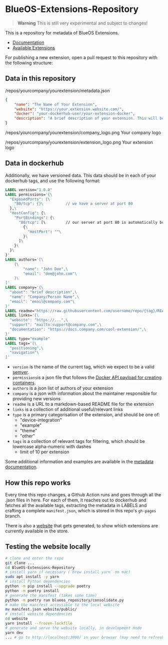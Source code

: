 # BlueOS-Extensions-Repository

> **Warning**
> This is still very experimental and subject to changes!

This is a repository for metadata of BlueOS Extensions.

- [Documentation](https://docs.bluerobotics.com/ardusub-zola/software/onboard/BlueOS-latest/extensions)
- [Available Extensions](https://docs.bluerobotics.com/BlueOS-Extensions-Repository)

For publishing a new extension, open a pull request to this repository with the following structure:

## Data in this repository

/repos/yourcompany/yourextension/metadata.json
```json
{
    "name": "The Name of Your Extension",
    "website": "https://your.extension.website.com/",
    "docker": "your-dockerhub-user/your-extension-docker",
    "description": "A brief description of your extension. This will be shown in the store card."
}
```

/repos/yourcompany/yourextension/company_logo.png
Your company logo

/repos/yourcompany/yourextension/extension_logo.png
Your extension logo

## Data in dockerhub

Additionally, we have versioned data. This data should be in each of your dockerhub tags, and use the following format:

```Dockerfile
LABEL version="1.0.0"
LABEL permissions='{\
  "ExposedPorts": {\
    "80/tcp": {}\          // we have a server at port 80
  },\
  "HostConfig": {\
    "PortBindings": {\
      "80/tcp": [\         // our server at port 80 is automatically bound to a free port in the host
        {\
          "HostPort": ""\
        }\
      ]\
    }\
  }\
}'
LABEL authors='[\
    {\
        "name": "John Doe",\
        "email": "doe@john.com"\
    }\
]'
LABEL company='{\
  "about": "brief description",\
  "name": "Company/Person Name",\
  "email": "email@company.com"\
}'
LABEL readme="https://raw.githubusercontent.com/username/repo/{tag}/README.md"
LABEL links='{\
  "website": "https://...",\
  "support": "mailto:support@company.com",\
  "documentation": "https://docs.company.com/cool-extension/",\
}'
LABEL type="example"
LABEL tags='[\
  "positioning",\
  "navigation"\
]'
```

 - `version` is the name of the current tag, which we expect to be a valid [semver](https://semver.org/).
 - `permissions`is a json file that follows the [Docker API payload for creating containers](https://docs.docker.com/engine/api/v1.41/#tag/Container/operation/ContainerCreate).
 - `authors` is a json list of authors of your extension
 - `company` is a json with information about the maintainer responsible for providing new versions
 - `readme` is a URL to a markdown-based README file for the extension
 - `links` is a collection of additional useful/relevant links
 - `type` is a primary categorisation of the extension, and should be one of:
    - "device-integration"
    - "example"
    - "theme"
    - "other"
- `tags` is a collection of relevant tags for filtering, which should be lowercase alpha-numeric with dashes
    - limit of 10 per extension

Some additional information and examples are available in the 
[metadata documentation](https://docs.bluerobotics.com/ardusub-zola/software/onboard/BlueOS-latest/extensions#metadata-dockerfile).

 ## How this repo works

 Every time this repo changes, a Github Action runs and goes through all the .json files in here. For each of them, it reaches out to dockerhub and fetches all the available tags, extracting the metadata in LABELS and crafting a complete `manifest.json`, which is stored in this repo's `gh-pages` branch.

There is also a [website](https://docs.bluerobotics.com/BlueOS-Extensions-Repository) that gets generated, to show which extensions are currently available in the store.

## Testing the website locally

```bash
# clone and enter the repo
git clone ...
cd BlueOS-Extensions-Repository
# install yarn if necessary (`brew install yarn` on mac)
sudo apt install -y yarn
# install Python dependencies
python -m pip install --upgrade poetry
python -m poetry install
# generate the manifest (takes some time)
python -m poetry run blueos_repository/consolidate.py
# make the manifest accessible to the local website
mv manifest.json website/public/
# install website dependencies
cd website
yarn install --frozen-lockfile
# generate and serve the website locally, in development mode
yarn dev
... # go to http://localhost:3000/ in your browser (may need to refresh if it's not working)
```
